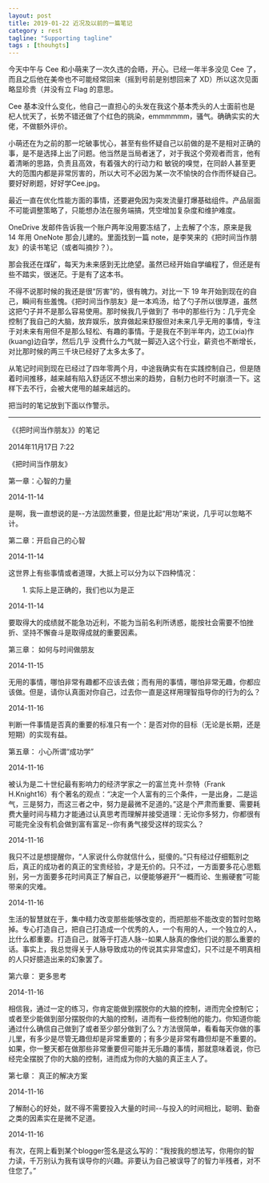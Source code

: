 ```yaml
---
layout: post
title: 2019-01-22 近况及以前的一篇笔记
category : rest
tagline: "Supporting tagline"
tags : [thouhgts]
---
```


今天中午与 Cee 和小萌来了一次久违的会晤，开心。已经一年半多没见 Cee 了，而且之后他在美帝也不可能经常回来（摇到号前是别想回来了 XD）所以这次见面略显珍贵（并没有立 Flag 的意思。

Cee 基本没什么变化，他自己一直担心的头发在我这个基本秃头的人士面前也是杞人忧天了，长势不错还做了个红色的挑染，emmmmmm，骚气。确确实实的大佬，不做额外评价。

小萌还在为之前的那一坨破事忧心，甚至有些怀疑自己以前做的是不是相对正确的事，是不是选择上出了问题。他当然是当局者迷了，对于我这个旁观者而言，他有着清晰的思路，负责且高效，有着强大的行动力和
敏锐的嗅觉，在同龄人甚至更大的范围内都是非常厉害的，所以大可不必因为某一次不愉快的合作而怀疑自己。要好好刷题，好好学Cee.jpg。

最近一直在优化性能方面的事情，还要避免因为突发流量打爆基础组件。产品层面不可能调整策略了，只能想办法在服务端搞，凭空增加复杂度和维护难度。

OneDrive 发邮件告诉我一个账户两年没用要冻结了，上去解了个冻，原来是我 14 年用 OneNote 那会儿建的。里面找到一篇 note，是李笑来的《把时间当作朋友》的读书笔记（或者叫摘抄？）。

那会我还在煤矿，每天为未来感到无比绝望。虽然已经开始自学编程了，但还是有些不踏实，很迷茫。于是有了这本书。

不得不说那时候的我还是很“厉害”的，很有魄力。对比一下 19 年开始到现在的自己，瞬间有些羞愧。《把时间当作朋友》是一本鸡汤，给了勺子所以很厚道，虽然这把勺子并不是那么容易使用。那时候我几乎做到了
书中的那些行为：几乎完全控制了我自己的大脑，放弃娱乐，放弃做起来舒服但对未来几乎无用的事情，专注于对未来有用但不是那么轻松、有趣的事情。于是我在不到半年内，边工(xia)作(kuang)边自学，然后几乎
没费什么力气就一脚迈入这个行业，薪资也不断增长，对比那时候的两三千块已经好了太多太多了。

从笔记时间到现在已经过了四年零两个月，中途我确实有在实践控制自己，但是随着时间推移，越来越有陷入舒适区不想出来的趋势，自制力也时不时崩溃一下。这样下去不行，会被大佬甩的越来越远的。

把当时的笔记放到下面以作警示。

-----

《《把时间当作朋友》》的笔记

2014年11月17日 7:22

《把时间当作朋友》



 第一章：心智的力量

 2014-11-14

是啊，我一直想说的是--方法固然重要，但是比起“用功”来说，几乎可以忽略不计。



 第二章：开启自己的心智

 2014-11-14

这世界上有些事情或者道理，大抵上可以分为以下四种情况：

　　1. 实际上是正确的，我们也以为是正

 2014-11-14

要取得大的成绩就不能急功近利，不能为当前名利所诱惑，能按社会需要不怕挫折、坚持不懈奋斗是取得成就的重要因素。



 第三章： 如何与时间做朋友

 2014-11-15

无用的事情，哪怕非常有趣都不应该去做；而有用的事情，哪怕非常无趣，你都应该做。但是，请你认真面对你自己，过去你一直是这样用理智指导你的行为的么？

 2014-11-16

判断一件事情是否真的重要的标准只有一个：是否对你的目标（无论是长期，还是短期）的实现有益。



 第五章： 小心所谓“成功学”

 2014-11-16

被认为是二十世纪最有影响力的经济学家之一的富兰克·H·奈特（Frank H.Knight16）有个著名的观点：“决定一个人富有的三个条件，一是出身，二是运气，三是努力，而这三者之中，努力是最微不足道的。”这是个严肃而重要、需要耗费大量时间与精力才能通过认真思考而理解并接受道理：无论你多努力，你都很有可能完全没有机会做到富有富足--你有勇气接受这样的现实么？

 2014-11-16

我只不过是想提醒你，“人家说什么你就信什么，挺傻的。”只有经过仔细甄别之后，真正的成功者的真正的宝贵经验，才是无价的。只不过，一方面要多花心思甄别，另一方面要多花时间真正了解自己，以便能够避开“一概而论、生搬硬套”可能带来的灾难。

 2014-11-16

生活的智慧就在于，集中精力改变那些能够改变的，而把那些不能改变的暂时忽略掉。专心打造自己，把自己打造成一个优秀的人，一个有用的人，一个独立的人，比什么都重要。打造自己，就等于打造人脉--如果人脉真的像他们说的那么重要的话。事实上，我总觉得关于人脉导致成功的传说其实非常虚幻，只不过是不明真相的人只好臆造出来的幻象罢了。



 第六章： 更多思考

 2014-11-16

相信我，通过一定的练习，你肯定能做到摆脱你的大脑的控制，进而完全控制它；或者至少能做到部分摆脱你的大脑的控制，进而有一些控制他的能力。你知道你能通过什么确信自己做到了或者至少部分做到了么？方法很简单，看看每天你做的事儿里，有多少是尽管无趣但却是非常重要的；有多少是非常有趣但却是不重要的。如果，你一整天都在做那些非常重要但可能并无乐趣的事情，那就意味着说，你已经完全摆脱了你的大脑的控制，进而成为你的大脑的真正主人了。



 第七章： 真正的解决方案

 2014-11-16

了解耐心的好处，就不得不需要投入大量的时间--与投入的时间相比，聪明、勤奋之类的因素实在是微不足道。

 2014-11-16

有次，在网上看到某个blogger签名是这么写的：“我按我的想法写，你用你的智力读，千万别认为我有误导你的兴趣。非要认为自己被误导了的智力半残者，对不住您了。”
